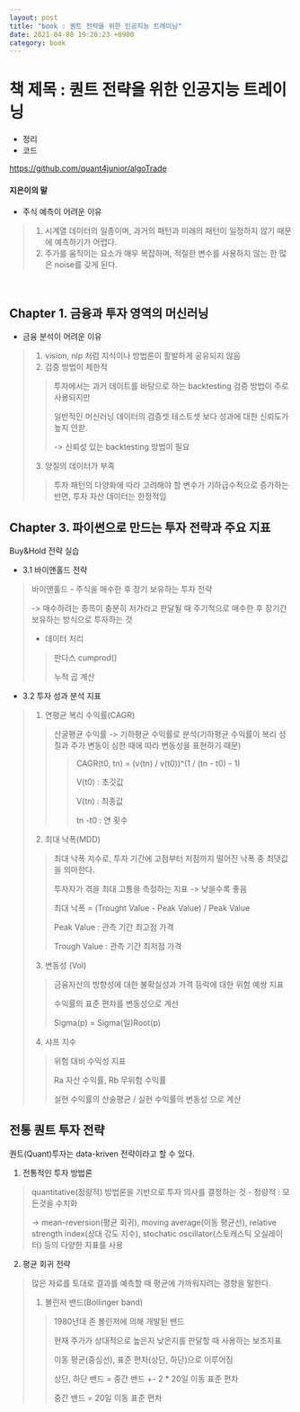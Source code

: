 ```yaml
---
layout: post
title: "book : 퀀트 전략을 위한 인공지능 트레이닝"
date: 2021-04-08 19:20:23 +0900
category: book
---
```


# 책 제목 : 퀀트 전략을 위한 인공지능 트레이닝 

- 정리 
- 코드

https://github.com/quant4junior/algoTrade

#### 지은이의 말 

- 주식 예측이 어려운 이유 

> 1. 시계열 데이터의 일종이며, 과거의 패턴과 미래의 패턴이 일정하지 않기 때문에 예측하기가 어렵다.
> 2. 주가를 움직이는 요소가 매우 복잡하며, 적절한 변수를 사용하지 않는 한 많은 noise를 갖게 된다.

​                 

## Chapter 1. 금융과 투자 영역의 머신러닝

- 금융 분석이 어려운 이유

> 1. vision, nlp 처럼 지식이나 방법론이 활발하게 공유되지 않음
> 2. 검증 방법이 제한적
>
> > 투자에서는 과거 데이트를 바탕으로 하는 backtesting 검증 방법이 주로 사용되지만
> >
> > 일반적인 머신러닝 데이터의 검증셋 테스트셋 보다 성과에 대한 신뢰도가 높지 안핟.
> >
> > -> 신뢰성 있는 backtesting 방법이 필요 
>
> 3. 양질의 데이터가 부족 
>
> > 투자 패턴의 다양화에 따라 고려해야 할 변수가 기하급수적으로 증가하는 반면, 투자 자산 데이터는 한정적임



## Chapter 3. 파이썬으로 만드는 투자 전략과 주요 지표



Buy&Hold 전략  실습 



- 3.1 바이앤홀드 전략

>  바이앤홀드 - 주식을 매수한 후 장기 보유하는 투자 전략 
>
> -> 매수하려는 종목이 충분히 저가라고  판달될 때 주기적으로 매수한 후 장기간 보유하는 방식으로 투자하는 것
>
> - 데이터 처리
>
> > 판다스 cumprod()
> >
> > 누적 곱 계산

- 3.2 투자 성과 분석 지표

> 1. 연평균 복리 수익률(CAGR)
>
> > 산굴평균 수익률 -> 기하평균 수익률로 분석(기하평균 수익률이 복리 성질과 주가 변동이 심한 때에 따라 변동성을 표현하기 때문)
> >
> > >  CAGR(t0, tn) = (v(tn) / v(t0))^(1 / (tn - t0) - 1)
> > >
> > > V(t0) : 초깃값
> > >
> > > V(tn) : 최종값
> > >
> > > tn -t0 : 연 횟수
>
> 2. 최대 낙폭(MDD)
>
> > 최대 낙폭 지수로, 투자 기간에 고점부터 저점까지 떨어진 낙폭 중 최댓값을 의마한다.
> >
> > 투자자가 겪을 최대 고통을 측정하는 지표 -> 낮을수록 좋음
> >
> > 최대 낙폭 = (Trought Value - Peak Value) / Peak Value
> >
> > Peak Value : 관측 기간 최고점 가격
> >
> > Trough Value : 관측 기간 최저점 가격
>
> 3. 변동성 (Vol)
>
> > 금융자산의 방향성에 대한 불확실성과 가격 등락에 대한 위험 예쌍 지표
> >
> > 수익률의 표준 편차를 변동성으로 계산
> >
> > Sigma(p) = Sigma(일)Root(p)
>
> 4. 샤프 지수
>
> > 위험 대비 수익성 지표
> >
> > Ra 자산 수익률, Rb 무위험 수익률
> >
> > 실현 수익률의 산술평균 / 실현 수익률의 변동성 으로 계산



##  전통 퀀트 투자 전략

퀀트(Quant)투자는 data-kriven 전략이라고 할 수 있다.

1. 전통적인 투자 방법론

> quantitative(정량적) 방법론을 기반으로 투자 의사를 결정하는 것  - 정량적 : 모든것을 수치화
>
> -> mean-reversion(평균 회귀), moving average(이동 평균선), relative strength index(상대 강도 지수), stochatic oscillator(스토캐스틱 오실레이터) 등의 다양한 지표를 사용

2. 평균 회귀 전략

> 많은 자료를 토대로 결과를 예측할 때 평균에 가까워지려는 경향을 말한다.
>
> 1. 볼린저 밴드(Bollinger band)
>
> > 1980년대 존 볼린저에 의해 개발된 밴드
> >
> > 현재 주가가 상대적으로 높은지 낮은지를 판달할 때 사용하는 보조지표
> >
> > 이동 평균(중심선),  표준 편차(상단, 하단)으로 이루어짐 
> >
> > 상단, 하단 밴드 = 중간 밴드 +- 2 * 20일 이동 표준 편차
> >
> > 중간 밴드 = 20일 이동 표준 편차
> >
> > 









































